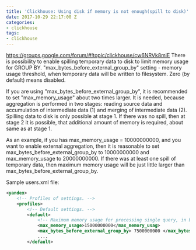 ```yaml
---
title: 'Clickhouse: Using disk if memory is not enough(spill to disk)'
date: 2017-10-29 22:17:00 Z
categories:
- clickhouse
tags:
- clickhouse
---
```


https://groups.google.com/forum/#!topic/clickhouse/cw6NRVk8miE
There is possibility to enable spilling temporary data to disk to limit memory usage for GROUP BY.
"max_bytes_before_external_group_by" setting - memory usage threshold, when temporary data will be written to filesystem. Zero (by default) means disabled.

If you are using "max_bytes_before_external_group_by", it is recommended to set "max_memory_usage" about two times larger. It is needed, because aggregation is performed in two stages: reading source data and accumulation of intermediate data (1) and merging of intermediate data (2).
Spilling data to disk is only possible at stage 1. If there was no spill, then at stage 2 it is possible, that additional amount of memory is required, about same as at stage 1.

As an example, if you has max_memory_usage = 10000000000, and you want to enable external aggregation, then it is reasonable to set max_bytes_before_external_group_by to 10000000000 and max_memory_usage to 20000000000. If there was at least one spill of temporary data, then maximum memory usage will be just little larger than max_bytes_before_external_group_by.

Sample users.xml file:
```xml
<yandex>
    <!-- Profiles of settings. -->
    <profiles>
        <!-- Default settings. -->
        <default>
            <!-- Maximum memory usage for processing single query, in bytes. -->
            <max_memory_usage>15000000000</max_memory_usag>
            <max_bytes_before_external_group_by> 7500000000 </max_bytes_before_external_group_by>
            ....
        </default>
```